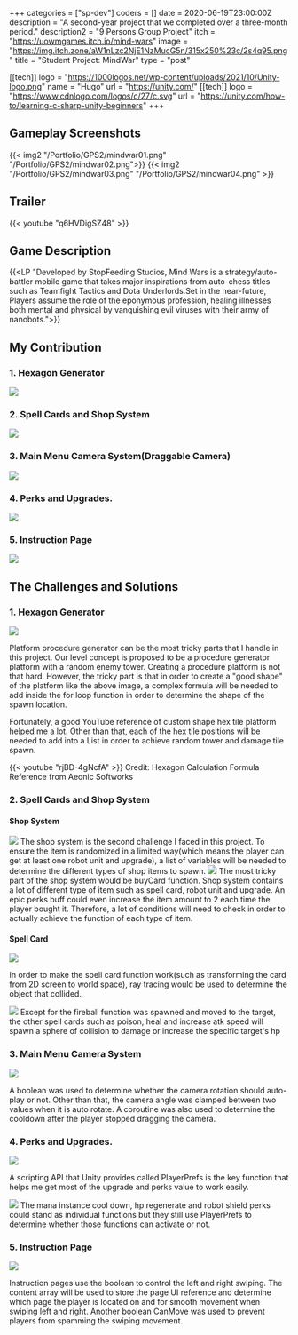 +++
categories = ["sp-dev"]
coders = []
date = 2020-06-19T23:00:00Z
description = "A second-year project that we completed over a three-month period."
description2 = "9 Persons Group Project"
itch = "https://uowmgames.itch.io/mind-wars"
image = "https://img.itch.zone/aW1nLzc2NjE1NzMucG5n/315x250%23c/2s4q95.png"
title = "Student Project: MindWar"
type = "post"

[[tech]]
logo = "https://1000logos.net/wp-content/uploads/2021/10/Unity-logo.png"
name = "Hugo"
url = "https://unity.com/"
[[tech]]
logo = "https://www.cdnlogo.com/logos/c/27/c.svg"
url = "https://unity.com/how-to/learning-c-sharp-unity-beginners"
+++

## Gameplay Screenshots

{{< img2 "/Portfolio/GPS2/mindwar01.png" "/Portfolio/GPS2/mindwar02.png">}}
{{< img2 "/Portfolio/GPS2/mindwar03.png" "/Portfolio/GPS2/mindwar04.png" >}}


## Trailer

{{< youtube "q6HVDigSZ48" >}}

## Game Description

{{<LP "Developed by StopFeeding Studios, Mind Wars is a strategy/auto-battler mobile game that takes major inspirations from auto-chess titles such as Teamfight Tactics and Dota Underlords.Set in the near-future, Players assume the role of the eponymous profession, healing illnesses both mental and physical by vanquishing evil viruses with their army of nanobots.">}}

## My Contribution 

### 1. Hexagon Generator
![](/Portfolio/GPS2/HexGenerator.png)

### 2. Spell Cards and Shop System
![](/Portfolio/GPS2/T_S_SC.gif)
### 3. Main Menu Camera System(Draggable Camera)
![](/Portfolio/GPS2/CameraSystem.gif)
### 4. Perks and Upgrades. 
![](/Portfolio/GPS2/PerkSystem.gif)

### 5. Instruction Page
![](/Portfolio/GPS2/Instruction.gif)

## The Challenges and Solutions
### 1. Hexagon Generator

![](/Portfolio/GPS2/HexagonGeneratorScript.png)

Platform procedure generator can be the most tricky parts that I handle in this project. Our level concept is proposed to be a procedure generator platform with a random enemy tower. Creating a procedure platform is not that hard. However, the tricky part is that in order to create a "good shape" of the platform like the above image, a complex formula will be needed to add inside the for loop function in order to determine the shape of the spawn location. 

Fortunately, a good YouTube reference of custom shape hex tile platform helped me a lot. Other than that, each of the hex tile positions will be needed to add into a List in order to achieve random tower and damage tile spawn.

{{< youtube "rjBD-4gNcfA" >}}
Credit:  Hexagon Calculation Formula Reference from Aeonic Softworks

### 2. Spell Cards and Shop System

#### Shop System

![](/Portfolio/GPS2/shop1.png)
The shop system is the second challenge I faced in this project. To ensure the item is randomized in a limited way(which means the player can get at least one robot unit and upgrade), a list of variables will be needed to determine the different types of shop items to spawn. 
![](/Portfolio/GPS2/shop2.png)
The most tricky part of the shop system would be buyCard function. Shop system contains a lot of different type of item such as spell card, robot unit and upgrade. An epic perks buff could even increase the item amount to 2 each time the player bought it. Therefore, a lot of conditions will need to check in order to actually achieve the function of each type of item.

#### Spell Card

![](/Portfolio/GPS2/Spellcard1.png)

In order to make the spell card function work(such as transforming the card from 2D screen to world space), ray tracing would be used to determine the object that collided.


![](/Portfolio/GPS2/Spellcard2.png)
Except for the fireball function was spawned and moved to the target, the other spell cards such as poison, heal and increase atk speed will spawn a sphere of collision to damage or increase the specific target's hp

### 3. Main Menu Camera System
![](/Portfolio/GPS2/CameraDragSolution.png)

A boolean was used to determine whether the camera rotation should auto-play or not. Other than that, the camera angle was clamped between two values when it is auto rotate. A coroutine was also used to determine the cooldown after the player stopped dragging the camera.

### 4. Perks and Upgrades. 
![](/Portfolio/GPS2/PerkandUpgradeScript.png)

A scripting API that Unity provides called PlayerPrefs is the key function that helps me get most of the upgrade and perks value to work easily.

![](/Portfolio/GPS2/PerkandUpgradeScript2.png)
The mana instance cool down, hp regenerate and robot shield perks could stand as individual functions but they still use PlayerPrefs to determine whether those functions can activate or not.

### 5. Instruction Page
![](/Portfolio/GPS2/Instruction2.png)

Instruction pages use the boolean to control the left and right swiping. The content array will be used to store the page UI reference and determine which page the player is located on and for smooth movement when swiping left and right. Another boolean CanMove was used to prevent players from spamming the swiping movement.

